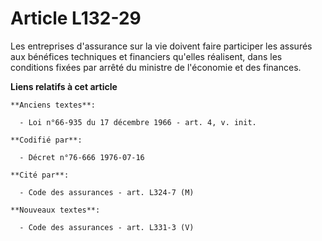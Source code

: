 # Article L132-29

Les entreprises d'assurance sur la vie doivent faire participer les assurés aux bénéfices techniques et financiers qu'elles
réalisent, dans les conditions fixées par arrêté du ministre de l'économie et des finances.

**Liens relatifs à cet article**

	**Anciens textes**:

	  - Loi n°66-935 du 17 décembre 1966 - art. 4, v. init.

	**Codifié par**:

	  - Décret n°76-666 1976-07-16

	**Cité par**:

	  - Code des assurances - art. L324-7 (M)

	**Nouveaux textes**:

	  - Code des assurances - art. L331-3 (V)
